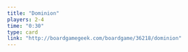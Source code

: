 ```yaml
---
title: "Dominion"
players: 2-4
time: "0:30"
type: card
link: "http://boardgamegeek.com/boardgame/36218/dominion"
---
```

